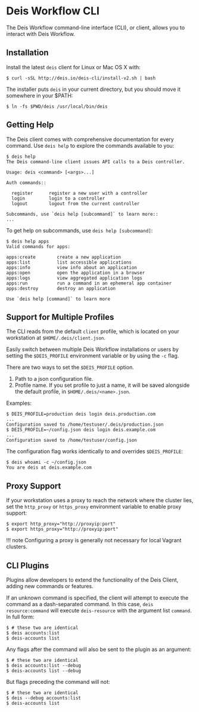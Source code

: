 # Deis Workflow  CLI

The Deis Workflow command-line interface (CLI), or client, allows you to interact
with Deis Workflow.

## Installation

Install the latest `deis` client for Linux or Mac OS X with:

    $ curl -sSL http://deis.io/deis-cli/install-v2.sh | bash

The installer puts `deis` in your current directory, but you should move it
somewhere in your $PATH:

    $ ln -fs $PWD/deis /usr/local/bin/deis

## Getting Help

The Deis client comes with comprehensive documentation for every command.
Use `deis help` to explore the commands available to you:

    $ deis help
    The Deis command-line client issues API calls to a Deis controller.

    Usage: deis <command> [<args>...]

    Auth commands::

      register      register a new user with a controller
      login         login to a controller
      logout        logout from the current controller

    Subcommands, use `deis help [subcommand]` to learn more::
    ...

To get help on subcommands, use `deis help [subcommand]`:

    $ deis help apps
    Valid commands for apps:

    apps:create        create a new application
    apps:list          list accessible applications
    apps:info          view info about an application
    apps:open          open the application in a browser
    apps:logs          view aggregated application logs
    apps:run           run a command in an ephemeral app container
    apps:destroy       destroy an application

    Use `deis help [command]` to learn more


## Support for Multiple Profiles

The CLI reads from the default `client` profile, which is located on your
workstation at `$HOME/.deis/client.json`.

Easily switch between multiple Deis Workflow installations or users by setting
the `$DEIS_PROFILE` environment variable or by using the `-c` flag.

There are two ways to set the `$DEIS_PROFILE` option.

1. Path to a json configuration file.
2. Profile name. If you set profile to just a name, it will be saved alongside the default profile,
   in `$HOME/.deis/<name>.json`.

Examples:

    $ DEIS_PROFILE=production deis login deis.production.com
    ...
    Configuration saved to /home/testuser/.deis/production.json
    $ DEIS_PROFILE=~/config.json deis login deis.example.com
    ...
    Configuration saved to /home/testuser/config.json

The configuration flag works identically to and overrides `$DEIS_PROFILE`:

    $ deis whoami -c ~/config.json
    You are deis at deis.example.com

## Proxy Support

If your workstation uses a proxy to reach the network where the cluster lies,
set the `http_proxy` or `https_proxy` environment variable to enable proxy support:

    $ export http_proxy="http://proxyip:port"
    $ export https_proxy="http://proxyip:port"

!!! note
    Configuring a proxy is generally not necessary for local Vagrant clusters.

## CLI Plugins

Plugins allow developers to extend the functionality of the Deis Client, adding new commands or features.

If an unknown command is specified, the client will attempt to execute the command as a dash-separated command. In this case, `deis resource:command` will execute `deis-resource` with the argument list `command`. In full form:

    $ # these two are identical
    $ deis accounts:list
    $ deis-accounts list

Any flags after the command will also be sent to the plugin as an argument:

    $ # these two are identical
    $ deis accounts:list --debug
    $ deis-accounts list --debug

But flags preceding the command will not:

    $ # these two are identical
    $ deis --debug accounts:list
    $ deis-accounts list

